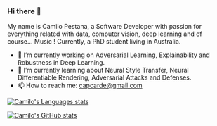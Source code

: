 ### Hi there 👋

My name is Camilo Pestana, a Software Developer with passion for everything related with data, computer vision, deep learning and of course... Music ! Currently, a PhD student living in Australia.

- 🔭 I’m currently working on Adversarial Learning, Explainability and Robustness in Deep Learning.
- 🌱 I’m currently learning about Neural Style Transfer, Neural Differentiable Rendering, Adversarial Attacks and Defenses.
- 📫 How to reach me: capcarde@gmail.com

[![Camilo's Languages stats](https://github-readme-stats.vercel.app/api/top-langs/?username=elcronos)](https://github.com/anuraghazra/github-readme-stats)


[![Camilo's GitHub stats](https://github-readme-stats.vercel.app/api?username=elcronos&count_private=true)](https://github.com/anuraghazra/github-readme-stats)


<!--
**elcronos/elcronos** is a ✨ _special_ ✨ repository because its `README.md` (this file) appears on your GitHub profile.

Here are some ideas to get you started:

- 🔭 I’m currently working on ...
- 🌱 I’m currently learning ...
- 👯 I’m looking to collaborate on ...
- 🤔 I’m looking for help with ...
- 💬 Ask me about ...
- 📫 How to reach me: ...
- 😄 Pronouns: ...
- ⚡ Fun fact: ...
-->
